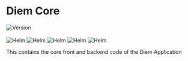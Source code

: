 <!-- markdownlint-disable MD033 -->

# Diem Core

<img alt="Version" src="https://img.shields.io/badge/dynamic/json?label=diem%20core&query=version&prefix=v&url=https://raw.githubusercontent.com/IBM/diem/main/applications/diem-core/package.json"/>
<br/>
<br/>
<img alt="Helm" src="https://img.shields.io/badge/dynamic/json?label=angular&query=$['devDependencies']['@angular/cli']&prefix=v&url=https://raw.githubusercontent.com/IBM/diem/main/applications/diem-core/package.json"/>
<img alt="Helm" src="https://img.shields.io/badge/dynamic/json?label=typescript&query=$['devDependencies']['typescript']&prefix=v&url=https://raw.githubusercontent.com/IBM/diem/main/applications/diem-core/package.json"/>
<img alt="Helm" src="https://img.shields.io/badge/dynamic/json?label=webpack&query=$['devDependencies']['webpack']&prefix=v&url=https://raw.githubusercontent.com/IBM/diem/main/applications/diem-core/package.json"/>
<img alt="Helm" src="https://img.shields.io/badge/dynamic/json?label=eslint&query=$['devDependencies']['eslint']&prefix=v&url=https://raw.githubusercontent.com/IBM/diem/main/applications/diem-core/package.json"/>
<img alt="Helm" src="https://img.shields.io/badge/dynamic/json?label=mongoose&query=$['dependencies']['mongoose']&prefix=v&url=https://raw.githubusercontent.com/IBM/diem/main/applications/diem-core/package.json"/>

This contains the core front and backend code of the Diem Application
